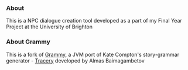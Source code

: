 ### About
This is a NPC dialogue creation tool developed as a part of my Final Year Project at the University of Brighton





### About Grammy
This is a fork of [Grammy](https://github.com/AlmasB/grammy), a JVM port of Kate Compton's story-grammar generator - [Tracery](https://github.com/galaxykate/tracery) developed by Almas Baimagambetov


